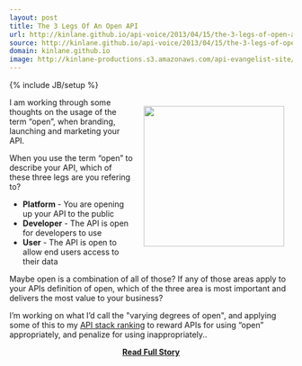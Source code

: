 ```yaml
---
layout: post
title: The 3 Legs Of An Open API
url: http://kinlane.github.io/api-voice/2013/04/15/the-3-legs-of-open-api/
source: http://kinlane.github.io/api-voice/2013/04/15/the-3-legs-of-open-api/
domain: kinlane.github.io
image: http://kinlane-productions.s3.amazonaws.com/api-evangelist-site/blog/open.jpg
---
```

{% include JB/setup %}<p><p><img style="padding: 15px;" src="http://kinlane-productions.s3.amazonaws.com/open.jpg" alt="" width="250" align="right" /></p>
<p>I am working through some thoughts on the usage of the term &ldquo;open&rdquo;, when branding, launching and marketing your API.</p>
<p>When you use the term &ldquo;open&rdquo; to describe your API, which of these three legs are you refering to?</p>
<ul class="mainlist">
<li><strong>Platform</strong> - You are opening up your API to the public</li>
<li><strong>Developer</strong> - The API is open for developers to use</li>
<li><strong>User</strong> - The API is open to allow end users access to their data</li>
</ul>
<p>Maybe open is a combination of all of those?  If any of those areas apply to your APIs definition of open, which of the three area is most important and delivers the most value to your business?</p>
<p>I&rsquo;m working on what I&rsquo;d call the "varying degrees of open", and applying some of this to my <a href="http://theapistack.com/ranking.html">API stack ranking</a> to reward APIs for using &ldquo;open&rdquo; appropriately, and penalize for using inappropriately..</p></p>
<center><p><a href="http://kinlane.github.io/api-voice/2013/04/15/the-3-legs-of-open-api/" style='padding:25px; font-sze:18px; font-weight: bold;'>Read Full Story</a></p></center>
